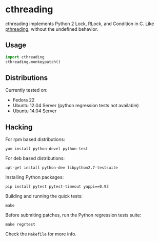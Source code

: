 # cthreading

cthreading implements Python 2 Lock, RLock, and Condition in C.  Like
[pthreading](https://github.com/oVirt/pthreading), without the undefined
behavior.

## Usage

```python
import cthreading
cthreading.monkeypatch()
```

## Distributions

Currently tested on:

- Fedora 22
- Ubuntu 12.04 Server (python regression tests not available)
- Ubuntu 14.04 Server

## Hacking

For rpm based distributions:
```
yum install python-devel python-test
```

For deb based distributions:
```
apt-get install python-dev libpython2.7-testsuite
```

Installing Python packages:
```
pip install pytest pytest-timeout yappi==0.93
```

Building and running the quick tests:
```
make
```

Before submiting patches, run the Python regression tests suite:
```
make regrtest
```

Check the `Makefile` for more info.
